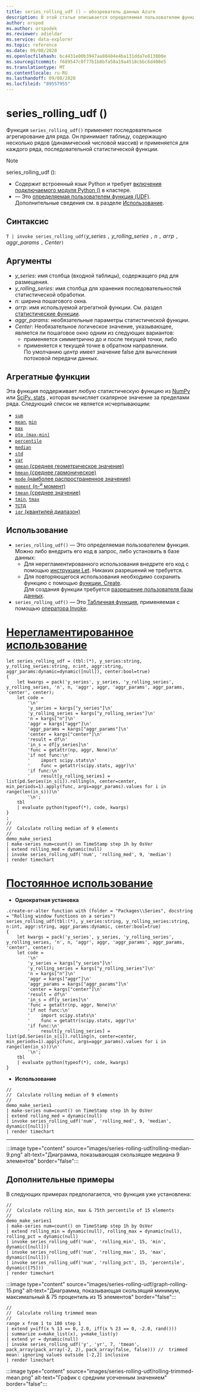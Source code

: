 ```yaml
---
title: series_rolling_udf () — обозреватель данных Azure
description: В этой статье описывается определяемая пользователем функция series_rolling_udf () в Azure обозреватель данных.
author: orspod
ms.author: orspodek
ms.reviewer: adieldar
ms.service: data-explorer
ms.topic: reference
ms.date: 09/08/2020
ms.openlocfilehash: bc4431e00b3947aa80404e4ba131dda7e813800e
ms.sourcegitcommit: f689547c0f77b1b8bfa50a19a4518cbbc6d408e5
ms.translationtype: MT
ms.contentlocale: ru-RU
ms.lasthandoff: 09/08/2020
ms.locfileid: "89557955"
---
```

# <a name="series_rolling_udf"></a>series_rolling_udf ()


Функция `series_rolling_udf()` применяет последовательное агрегирование для ряда. Он принимает таблицу, содержащую несколько рядов (динамический числовой массив) и применяется для каждого ряда, последовательной статистической функции.

> [!NOTE]
> series_rolling_udf ():
>* Содержит встроенный язык Python и требует [включения подключаемого модуля Python ()](../query/pythonplugin.md#enable-the-plugin) в кластере.
>* — Это [определяемая пользователем функция (UDF)](../query/functions/user-defined-functions.md). Дополнительные сведения см. в разделе [Использование](#usage).

## <a name="syntax"></a>Синтаксис

`T | invoke series_rolling_udf(`*y_series* `,` *y_rolling_series* `,` *n* `,` *аггр* `,` *aggr_params* `,` *Center*`)`

## <a name="arguments"></a>Аргументы

* *y_series*: имя столбца (входной таблицы), содержащего ряд для размещения.
* *y_rolling_series*: имя столбца для хранения последовательностей статистической обработки.
* *n*: ширина пошагового окна.
* *аггр*: имя используемой агрегатной функции. См. раздел [статистические функции](#aggregation-functions).
* *aggr_params*: необязательные параметры статистической функции.
* *Center*: Необязательное логическое значение, указывающее, является ли пошаговое окно одним из следующих вариантов:
    * применяется симметрично до и после текущей точки, либо 
    * применяется к текущей точке в обратном направлении. <br>
    По умолчанию *центр* имеет значение false для вычисления потоковой передачи данных.

## <a name="aggregation-functions"></a>Агрегатные функции

Эта функция поддерживает любую статистическую функцию из [NumPy](https://numpy.org/) или [SciPy. stats](https://docs.scipy.org/doc/scipy/reference/stats.html#module-scipy.stats) , которая вычисляет скалярное значение за пределами ряда. Следующий список не является исчерпывающим:

* [`sum`](https://numpy.org/doc/stable/reference/generated/numpy.sum.html#numpy.sum) 
* [`mean`](https://numpy.org/doc/stable/reference/generated/numpy.mean.html?highlight=mean#numpy.mean), [`min`](https://numpy.org/doc/stable/reference/generated/numpy.amin.html#numpy.amin)
* [`max`](https://numpy.org/doc/stable/reference/generated/numpy.amax.html)
* [`ptp (max-min)`](https://numpy.org/doc/stable/reference/generated/numpy.ptp.html)
* [`percentile`](https://numpy.org/doc/stable/reference/generated/numpy.percentile.html)
* [`median`](https://numpy.org/doc/stable/reference/generated/numpy.median.html)
* [`std`](https://numpy.org/doc/stable/reference/generated/numpy.std.html)
* [`var`](https://numpy.org/doc/stable/reference/generated/numpy.var.html)
* [`gmean` (среднее геометрическое значение)](https://docs.scipy.org/doc/scipy/reference/generated/scipy.stats.gmean.html)
* [`hmean` (среднее гармоническое)](https://docs.scipy.org/doc/scipy/reference/generated/scipy.stats.hmean.html)
* [`mode` (наиболее распространенное значение)](https://docs.scipy.org/doc/scipy/reference/generated/scipy.stats.mode.html)
* [`moment` (n-<sup>й</sup> момент)](https://docs.scipy.org/doc/scipy/reference/generated/scipy.stats.moment.html)
* [`tmean` (среднее значение)](https://docs.scipy.org/doc/scipy/reference/generated/scipy.stats.tmean.html)
* [`tmin`](https://docs.scipy.org/doc/scipy/reference/generated/scipy.stats.tmin.html), [`tmax`](https://docs.scipy.org/doc/scipy/reference/generated/scipy.stats.tmax.html)
* [тстд](https://docs.scipy.org/doc/scipy/reference/generated/scipy.stats.tstd.html)
* [`iqr` (квантилей диапазон)](https://docs.scipy.org/doc/scipy/reference/generated/scipy.stats.iqr.html) 

## <a name="usage"></a>Использование

* `series_rolling_udf()` — Это определяемая пользователем функция. Можно либо внедрить его код в запрос, либо установить в базе данных:
    * Для нерегламентированного использования внедрите его код с помощью [инструкции Let](../query/letstatement.md). Никаких разрешений не требуется.
    * Для повторяющегося использования необходимо сохранить функцию с помощью [функции. Create](../management/create-function.md). <br>
        Для создания функции требуется [разрешение пользователя базы данных](../management/access-control/role-based-authorization.md).
* `series_rolling_udf()` — Это [Табличная функция](../query/functions/user-defined-functions.md#tabular-function), применяемая с помощью [оператора Invoke](../query/invokeoperator.md).

# <a name="ad-hoc-usage"></a>[Нерегламентированное использование](#tab/adhoc)

<!-- csl: https://help.kusto.windows.net:443/Samples -->
```kusto
let series_rolling_udf = (tbl:(*), y_series:string, y_rolling_series:string, n:int, aggr:string, aggr_params:dynamic=dynamic([null]), center:bool=true)
{
    let kwargs = pack('y_series', y_series, 'y_rolling_series', y_rolling_series, 'n', n, 'aggr', aggr, 'aggr_params', aggr_params, 'center', center);
    let code =
        '\n'
        'y_series = kargs["y_series"]\n'
        'y_rolling_series = kargs["y_rolling_series"]\n'
        'n = kargs["n"]\n'
        'aggr = kargs["aggr"]\n'
        'aggr_params = kargs["aggr_params"]\n'
        'center = kargs["center"]\n'
        'result = df\n'
        'in_s = df[y_series]\n'
        'func = getattr(np, aggr, None)\n'
        'if not func:\n'
        '    import scipy.stats\n'
        '    func = getattr(scipy.stats, aggr)\n'
        'if func:\n'
        '    result[y_rolling_series] = list(pd.Series(in_s[i]).rolling(n, center=center, min_periods=1).apply(func, args=aggr_params).values for i in range(len(in_s)))\n'
        '\n';
    tbl
    | evaluate python(typeof(*), code, kwargs)
}
;
//
//  Calculate rolling median of 9 elements
//
demo_make_series1
| make-series num=count() on TimeStamp step 1h by OsVer
| extend rolling_med = dynamic(null)
| invoke series_rolling_udf('num', 'rolling_med', 9, 'median')
| render timechart
```

# <a name="persistent-usage"></a>[Постоянное использование](#tab/persistent)

* **Однократная установка**
<!-- csl: https://help.kusto.windows.net:443/Samples -->
```kusto
.create-or-alter function with (folder = "Packages\\Series", docstring = "Rolling window functions on a series")
series_rolling_udf(tbl:(*), y_series:string, y_rolling_series:string, n:int, aggr:string, aggr_params:dynamic, center:bool=true)
{
    let kwargs = pack('y_series', y_series, 'y_rolling_series', y_rolling_series, 'n', n, 'aggr', aggr, 'aggr_params', aggr_params, 'center', center);
    let code =
        '\n'
        'y_series = kargs["y_series"]\n'
        'y_rolling_series = kargs["y_rolling_series"]\n'
        'n = kargs["n"]\n'
        'aggr = kargs["aggr"]\n'
        'aggr_params = kargs["aggr_params"]\n'
        'center = kargs["center"]\n'
        'result = df\n'
        'in_s = df[y_series]\n'
        'func = getattr(np, aggr, None)\n'
        'if not func:\n'
        '    import scipy.stats\n'
        '    func = getattr(scipy.stats, aggr)\n'
        'if func:\n'
        '    result[y_rolling_series] = list(pd.Series(in_s[i]).rolling(n, center=center, min_periods=1).apply(func, args=aggr_params).values for i in range(len(in_s)))\n'
        '\n';
    tbl
    | evaluate python(typeof(*), code, kwargs)
}
```

* **Использование**
<!-- csl: https://help.kusto.windows.net:443/Samples -->
```kusto
//
//  Calculate rolling median of 9 elements
//
demo_make_series1
| make-series num=count() on TimeStamp step 1h by OsVer
| extend rolling_med = dynamic(null)
| invoke series_rolling_udf('num', 'rolling_med', 9, 'median', dynamic([null]))
| render timechart
```

---

:::image type="content" source="images/series-rolling-udf/rolling-median-9.png" alt-text="Диаграмма, показывающая скользящее медиана 9 элементов" border="false":::

## <a name="additional-examples"></a>Дополнительные примеры

В следующих примерах предполагается, что функция уже установлена:

<!-- csl: https://help.kusto.windows.net:443/Samples -->
```kusto
//
//  Calculate rolling min, max & 75th percentile of 15 elements
//
demo_make_series1
| make-series num=count() on TimeStamp step 1h by OsVer
| extend rolling_min = dynamic(null), rolling_max = dynamic(null), rolling_pct = dynamic(null)
| invoke series_rolling_udf('num', 'rolling_min', 15, 'min', dynamic([null]))
| invoke series_rolling_udf('num', 'rolling_max', 15, 'max', dynamic([null]))
| invoke series_rolling_udf('num', 'rolling_pct', 15, 'percentile', dynamic([75]))
| render timechart
```

:::image type="content" source="images/series-rolling-udf/graph-rolling-15.png" alt-text="Диаграмма, показывающая скользящий минимум, максимальный & 75 процентиль из 15 элементов" border="false":::

<!-- csl: https://help.kusto.windows.net:443/Samples -->
```kusto
//
//  Calculate rolling trimmed mean
//
range x from 1 to 100 step 1
| extend y=iff(x % 13 == 0, 2.0, iff(x % 23 == 0, -2.0, rand()))
| summarize x=make_list(x), y=make_list(y)
| extend yr = dynamic(null)
| invoke series_rolling_udf('y', 'yr', 7, 'tmean', pack_array(pack_array(-2, 2), pack_array(false, false))) //  trimmed mean: ignoring values outside [-2,2] inclusive
| render linechart
```

:::image type="content" source="images/series-rolling-udf/rolling-trimmed-mean.png" alt-text="График с средним усеченным значением" border="false":::

